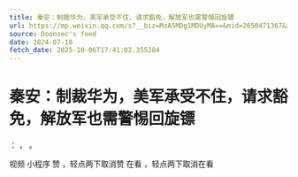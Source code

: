 ```yaml
---
title: 秦安：制裁华为，美军承受不住，请求豁免，解放军也需警惕回旋镖
url: https://mp.weixin.qq.com/s?__biz=MzA5MDg1MDUyMA==&mid=2650471367&idx=2&sn=c1cf9135cc05bf05f1bad092fa39f1ae
source: Doonsec's feed
date: 2024-07-18
fetch_date: 2025-10-06T17:41:02.355284
---
```


# 秦安：制裁华为，美军承受不住，请求豁免，解放军也需警惕回旋镖

：
，
。

视频
小程序
赞
，轻点两下取消赞
在看
，轻点两下取消在看